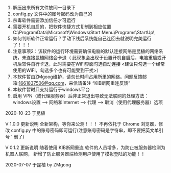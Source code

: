 1. 解压出来所有文件放同一目录下
2. config.py 文件中的账号密码改为自己的
3. 杀毒软件需要添加信任才可运行
4. 需要开机自启的，把软件快捷方式复制到相应位置
        C:\ProgramData\Microsoft\Windows\Start Menu\Programs\StartUp\
5. 如何判断软件正常运行？手动下线后系统能自己连回去就说明完美运行了！！！
6. 注意事项2：该软件的运行环境需要确保电脑的默认连接网络是昆植的网络系统，未连接昆植网络会卡退（
    此现象会出现于设置开机自启后，电脑重启或开机后软件自行卡退，此时需要在WiFi界面勾选自动连接
    <建议只勾选一个经常使用的WiFi，勾选多个也有可能受到干扰>）
7. 本软件暂由ZMgoog维护，请勿长时间占用所里的网络。问题反馈邮箱:1661837506@qq.com，来信请备注 “KIB断网重连反馈”
8. 本软件暂时只支持运行于windows平台
9. 启用 VPN（或代理服务器）后非正常退出导致无法联网的处理方法：
    windows设置 --> 网络和Internet --> 代理 --> 取消（使用代理服务器）选项

2020-10-23 
于昆植

V 1.0.0 更新说明
    全新架构，等你来公测！！！
    不再依托于 Chrome 浏览器，修改 config.py 中的账号密码即可运行(注意账号密码是字符串，即不要把英文单引号 ' 删了)

V 0.1.2 更新说明
 随着使用 KIB断网重连 软件的人员增多，为防止被服务器检测为机器人联网，
 新增了防止服务器端检测用户使用了模拟登陆的功能！！
 
 
2020-07-07 于昆植
by ZMgoog
